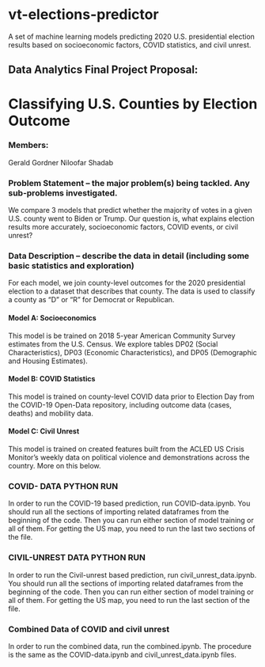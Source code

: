 # vt-elections-predictor
A set of machine learning models predicting 2020 U.S. presidential election results based on socioeconomic factors, COVID statistics, and civil unrest.

## Data Analytics Final Project Proposal:
# Classifying U.S. Counties by Election Outcome

### Members:
Gerald Gordner
Niloofar Shadab

### Problem Statement – the major problem(s) being tackled. Any sub-problems investigated.

We compare 3 models that predict whether the majority of votes in a given U.S. county went to Biden or Trump. Our question is, what explains election results more accurately, socioeconomic factors, COVID events, or civil unrest?

### Data Description – describe the data in detail (including some basic statistics and exploration)

For each model, we  join county-level outcomes for the 2020 presidential election to a dataset that describes that county. The data is used to classify a county as “D” or “R” for Democrat or Republican.

#### Model A: Socioeconomics
This model is be trained on 2018 5-year American Community Survey estimates from the U.S. Census. We explore tables DP02 (Social Characteristics), DP03 (Economic Characteristics), and DP05 (Demographic and Housing Estimates).

#### Model B: COVID Statistics
This model is trained on county-level COVID data prior to Election Day from the COVID-19 Open-Data repository, including outcome data (cases, deaths) and mobility data.

#### Model C: Civil Unrest
This model is trained on created features built from the ACLED US Crisis Monitor’s weekly data on political violence and demonstrations across the country. More on this below.

### COVID- DATA PYTHON RUN

In order to run the COVID-19 based prediction, run COVID-data.ipynb. You should run all the sections of importing related dataframes from the beginning of the code. Then you can run either section of model training or all of them. For getting the US map, you need to run the last two sections of the file.

### CIVIL-UNREST DATA PYTHON RUN

In order to run the Civil-unrest based prediction, run civil_unrest_data.ipynb. You should run all the sections of importing related dataframes from the beginning of the code. Then you can run either section of model training or all of them. For getting the US map, you need to run the last section of the file.

### Combined Data of COVID and civil unrest

In order to run the combined data, run the combined.ipynb. The procedure is the same as the COVID-data.ipynb and civil_unrest_data.ipynb files.
